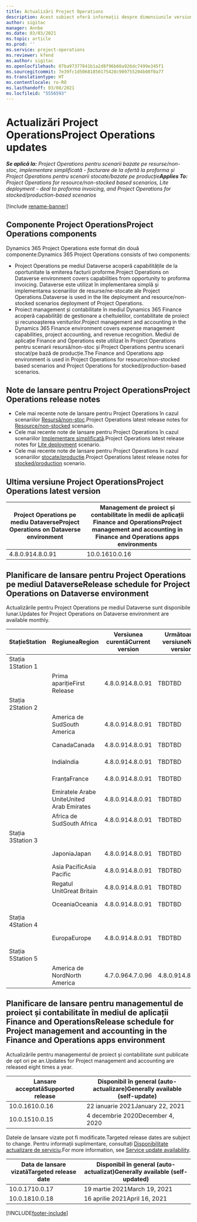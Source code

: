 ```yaml
---
title: Actualizări Project Operations
description: Acest subiect oferă informații despre dimensiunile versiunile lansate de Dynamics 365 Project Operations.
author: sigitac
manager: Annbe
ms.date: 03/03/2021
ms.topic: article
ms.prod: ''
ms.service: project-operations
ms.reviewer: kfend
ms.author: sigitac
ms.openlocfilehash: 07ba97377841b1a2d8f96b60a926dc7499e345f1
ms.sourcegitcommit: 7e39fc1d50681850175428c909755204b08f0a77
ms.translationtype: HT
ms.contentlocale: ro-RO
ms.lasthandoff: 03/08/2021
ms.locfileid: "5556593"
---
```

# <a name="project-operations-updates"></a><span data-ttu-id="f979a-103">Actualizări Project Operations</span><span class="sxs-lookup"><span data-stu-id="f979a-103">Project Operations updates</span></span>

<span data-ttu-id="f979a-104">_**Se aplică la:** Project Operations pentru scenarii bazate pe resurse/non-stoc, implementare simplificată - facturare de la ofertă la proforma și Project Operations pentru scenarii stocate/bazate pe producție_</span><span class="sxs-lookup"><span data-stu-id="f979a-104">_**Applies To:** Project Operations for resource/non-stocked based scenarios, Lite deployment - deal to proforma invoicing, and Project Operations for stocked/production-based scenarios_</span></span>

[!include [rename-banner](~/includes/cc-data-platform-banner.md)]

## <a name="project-operations-components"></a><span data-ttu-id="f979a-105">Componente Project Operations</span><span class="sxs-lookup"><span data-stu-id="f979a-105">Project Operations components</span></span>

<span data-ttu-id="f979a-106">Dynamics 365 Project Operations este format din două componente:</span><span class="sxs-lookup"><span data-stu-id="f979a-106">Dynamics 365 Project Operations consists of two components:</span></span>

- <span data-ttu-id="f979a-107">Project Operations pe mediul Dataverse acoperă capabilitățile de la oportunitate la emiterea facturii proforme.</span><span class="sxs-lookup"><span data-stu-id="f979a-107">Project Operations on Dataverse environment covers capabilities from opportunity to proforma invoicing.</span></span> <span data-ttu-id="f979a-108">Dataverse este utilizat în implementarea simplă și implementarea scenariilor de resurse/ne-stocate ale Project Operations.</span><span class="sxs-lookup"><span data-stu-id="f979a-108">Dataverse is used in the lite deployment and resource/non-stocked scenarios deployment of Project Operations.</span></span>
- <span data-ttu-id="f979a-109">Proiect management și contabilitate în mediul Dynamics 365 Finance acoperă capabilități de gestionare a cheltuielilor, contabilitate de proiect și recunoașterea veniturilor.</span><span class="sxs-lookup"><span data-stu-id="f979a-109">Project management and accounting in the Dynamics 365 Finance environment covers expense management capabilities, project accounting, and revenue recognition.</span></span> <span data-ttu-id="f979a-110">Mediul de aplicație Finance and Operations este utilizat în Project Operations pentru scenarii resursă/non-stoc și Project Operations pentru scenarii stocat/pe bază de producție.</span><span class="sxs-lookup"><span data-stu-id="f979a-110">The Finance and Operations app environment is used in Project Operations for resource/non-stocked based scenarios and Project Operations for stocked/production-based scenarios.</span></span>

## <a name="project-operations-release-notes"></a><span data-ttu-id="f979a-111">Note de lansare pentru Project Operations</span><span class="sxs-lookup"><span data-stu-id="f979a-111">Project Operations release notes</span></span>
- <span data-ttu-id="f979a-112">Cele mai recente note de lansare pentru Project Operations în cazul scenariilor [Resursă/non-stoc](whats-new-mar-2021-resource-based.md).</span><span class="sxs-lookup"><span data-stu-id="f979a-112">Project Operations latest release notes for [Resource/non-stocked](whats-new-mar-2021-resource-based.md) scenario.</span></span>
- <span data-ttu-id="f979a-113">Cele mai recente note de lansare pentru Project Operations în cazul scenariilor [Implementare simplificată](../pro/whats-new/whats-new-mar-2021-lite.md).</span><span class="sxs-lookup"><span data-stu-id="f979a-113">Project Operations latest release notes for [Lite deployment](../pro/whats-new/whats-new-mar-2021-lite.md) scenario.</span></span>
- <span data-ttu-id="f979a-114">Cele mai recente note de lansare pentru Project Operations în cazul scenariilor [stocate/producție](../prod-pma/whats-new/whats-new-jan-2021-stocked.md).</span><span class="sxs-lookup"><span data-stu-id="f979a-114">Project Operations latest release notes for [stocked/production](../prod-pma/whats-new/whats-new-jan-2021-stocked.md) scenario.</span></span>

## <a name="project-operations-latest-version"></a><span data-ttu-id="f979a-115">Ultima versiune Project Operations</span><span class="sxs-lookup"><span data-stu-id="f979a-115">Project Operations latest version</span></span>

| <span data-ttu-id="f979a-116">Project Operations pe mediu Dataverse</span><span class="sxs-lookup"><span data-stu-id="f979a-116">Project Operations on Dataverse environment</span></span> | <span data-ttu-id="f979a-117">Management de proiect și contabilitate în medii de aplicații Finance and Operations</span><span class="sxs-lookup"><span data-stu-id="f979a-117">Project management and accounting in Finance and Operations apps environments</span></span> |
| --- | --- |
| <span data-ttu-id="f979a-118">4.8.0.91</span><span class="sxs-lookup"><span data-stu-id="f979a-118">4.8.0.91</span></span> | <span data-ttu-id="f979a-119">10.0.16</span><span class="sxs-lookup"><span data-stu-id="f979a-119">10.0.16</span></span> |

## <a name="release-schedule-for-project-operations-on-dataverse-environment"></a><span data-ttu-id="f979a-120">Planificare de lansare pentru Project Operations pe mediul Dataverse</span><span class="sxs-lookup"><span data-stu-id="f979a-120">Release schedule for Project Operations on Dataverse environment</span></span>

<span data-ttu-id="f979a-121">Actualizările pentru Project Operations pe mediul Dataverse sunt disponibile lunar.</span><span class="sxs-lookup"><span data-stu-id="f979a-121">Updates for Project Operations on Dataverse environment are available monthly.</span></span> 

| <span data-ttu-id="f979a-122">Stație</span><span class="sxs-lookup"><span data-stu-id="f979a-122">Station</span></span>   | <span data-ttu-id="f979a-123">Regiunea</span><span class="sxs-lookup"><span data-stu-id="f979a-123">Region</span></span>        | <span data-ttu-id="f979a-124">Versiunea curentă</span><span class="sxs-lookup"><span data-stu-id="f979a-124">Current version</span></span> | <span data-ttu-id="f979a-125">Următoarea versiune</span><span class="sxs-lookup"><span data-stu-id="f979a-125">Next version</span></span> | <span data-ttu-id="f979a-126">General disponibilă</span><span class="sxs-lookup"><span data-stu-id="f979a-126">Generally available</span></span> |
|-----------|---------------|-----------------|--------------|---------------------|
| <span data-ttu-id="f979a-127">Stația 1</span><span class="sxs-lookup"><span data-stu-id="f979a-127">Station 1</span></span> |   &nbsp;      |    &nbsp;       | &nbsp;       |      &nbsp;         |
|   &nbsp;  | <span data-ttu-id="f979a-128">Prima apariție</span><span class="sxs-lookup"><span data-stu-id="f979a-128">First Release</span></span> |  <span data-ttu-id="f979a-129">4.8.0.91</span><span class="sxs-lookup"><span data-stu-id="f979a-129">4.8.0.91</span></span>       | <span data-ttu-id="f979a-130">TBD</span><span class="sxs-lookup"><span data-stu-id="f979a-130">TBD</span></span>     | <span data-ttu-id="f979a-131">2-aprilie-2021</span><span class="sxs-lookup"><span data-stu-id="f979a-131">02-Apr-21</span></span>           |
| <span data-ttu-id="f979a-132">Stația 2</span><span class="sxs-lookup"><span data-stu-id="f979a-132">Station 2</span></span> |   &nbsp;      |    &nbsp;       | &nbsp;       |      &nbsp;         |
|   &nbsp;  | <span data-ttu-id="f979a-133">America de Sud</span><span class="sxs-lookup"><span data-stu-id="f979a-133">South America</span></span> |  <span data-ttu-id="f979a-134">4.8.0.91</span><span class="sxs-lookup"><span data-stu-id="f979a-134">4.8.0.91</span></span>       | <span data-ttu-id="f979a-135">TBD</span><span class="sxs-lookup"><span data-stu-id="f979a-135">TBD</span></span>     | <span data-ttu-id="f979a-136">2-aprilie-2021</span><span class="sxs-lookup"><span data-stu-id="f979a-136">02-Apr-21</span></span>           |
|    &nbsp; | <span data-ttu-id="f979a-137">Canada</span><span class="sxs-lookup"><span data-stu-id="f979a-137">Canada</span></span>        |  <span data-ttu-id="f979a-138">4.8.0.91</span><span class="sxs-lookup"><span data-stu-id="f979a-138">4.8.0.91</span></span>       | <span data-ttu-id="f979a-139">TBD</span><span class="sxs-lookup"><span data-stu-id="f979a-139">TBD</span></span>     | <span data-ttu-id="f979a-140">2-aprilie-2021</span><span class="sxs-lookup"><span data-stu-id="f979a-140">02-Apr-21</span></span>           |
|   &nbsp;  | <span data-ttu-id="f979a-141">India</span><span class="sxs-lookup"><span data-stu-id="f979a-141">India</span></span>         |  <span data-ttu-id="f979a-142">4.8.0.91</span><span class="sxs-lookup"><span data-stu-id="f979a-142">4.8.0.91</span></span>       | <span data-ttu-id="f979a-143">TBD</span><span class="sxs-lookup"><span data-stu-id="f979a-143">TBD</span></span>     | <span data-ttu-id="f979a-144">2-aprilie-2021</span><span class="sxs-lookup"><span data-stu-id="f979a-144">02-Apr-21</span></span>           |
|   &nbsp;  | <span data-ttu-id="f979a-145">Franța</span><span class="sxs-lookup"><span data-stu-id="f979a-145">France</span></span>         |  <span data-ttu-id="f979a-146">4.8.0.91</span><span class="sxs-lookup"><span data-stu-id="f979a-146">4.8.0.91</span></span>       | <span data-ttu-id="f979a-147">TBD</span><span class="sxs-lookup"><span data-stu-id="f979a-147">TBD</span></span>     | <span data-ttu-id="f979a-148">2-aprilie-2021</span><span class="sxs-lookup"><span data-stu-id="f979a-148">02-Apr-21</span></span>           |
|   &nbsp;  | <span data-ttu-id="f979a-149">Emiratele Arabe Unite</span><span class="sxs-lookup"><span data-stu-id="f979a-149">United Arab Emirates</span></span>         |  <span data-ttu-id="f979a-150">4.8.0.91</span><span class="sxs-lookup"><span data-stu-id="f979a-150">4.8.0.91</span></span>       | <span data-ttu-id="f979a-151">TBD</span><span class="sxs-lookup"><span data-stu-id="f979a-151">TBD</span></span>     | <span data-ttu-id="f979a-152">2-aprilie-2021</span><span class="sxs-lookup"><span data-stu-id="f979a-152">02-Apr-21</span></span>           |
|   &nbsp;  | <span data-ttu-id="f979a-153">Africa de Sud</span><span class="sxs-lookup"><span data-stu-id="f979a-153">South Africa</span></span>         |  <span data-ttu-id="f979a-154">4.8.0.91</span><span class="sxs-lookup"><span data-stu-id="f979a-154">4.8.0.91</span></span>       | <span data-ttu-id="f979a-155">TBD</span><span class="sxs-lookup"><span data-stu-id="f979a-155">TBD</span></span>     | <span data-ttu-id="f979a-156">2-aprilie-2021</span><span class="sxs-lookup"><span data-stu-id="f979a-156">02-Apr-21</span></span>           |
| <span data-ttu-id="f979a-157">Stația 3</span><span class="sxs-lookup"><span data-stu-id="f979a-157">Station 3</span></span>  |      &nbsp;   |     &nbsp;      |     &nbsp;   |      &nbsp;         |
|   &nbsp;  | <span data-ttu-id="f979a-158">Japonia</span><span class="sxs-lookup"><span data-stu-id="f979a-158">Japan</span></span>         |  <span data-ttu-id="f979a-159">4.8.0.91</span><span class="sxs-lookup"><span data-stu-id="f979a-159">4.8.0.91</span></span>       | <span data-ttu-id="f979a-160">TBD</span><span class="sxs-lookup"><span data-stu-id="f979a-160">TBD</span></span>     | <span data-ttu-id="f979a-161">9-aprilie-2021</span><span class="sxs-lookup"><span data-stu-id="f979a-161">09-Apr-21</span></span>           |
|   &nbsp;  | <span data-ttu-id="f979a-162">Asia Pacific</span><span class="sxs-lookup"><span data-stu-id="f979a-162">Asia Pacific</span></span>  |  <span data-ttu-id="f979a-163">4.8.0.91</span><span class="sxs-lookup"><span data-stu-id="f979a-163">4.8.0.91</span></span>       | <span data-ttu-id="f979a-164">TBD</span><span class="sxs-lookup"><span data-stu-id="f979a-164">TBD</span></span>     | <span data-ttu-id="f979a-165">9-aprilie-2021</span><span class="sxs-lookup"><span data-stu-id="f979a-165">09-Apr-21</span></span>           |
|   &nbsp;  | <span data-ttu-id="f979a-166">Regatul Unit</span><span class="sxs-lookup"><span data-stu-id="f979a-166">Great Britain</span></span> |  <span data-ttu-id="f979a-167">4.8.0.91</span><span class="sxs-lookup"><span data-stu-id="f979a-167">4.8.0.91</span></span>       | <span data-ttu-id="f979a-168">TBD</span><span class="sxs-lookup"><span data-stu-id="f979a-168">TBD</span></span>     | <span data-ttu-id="f979a-169">9-aprilie-2021</span><span class="sxs-lookup"><span data-stu-id="f979a-169">09-Apr-21</span></span>           |
|   &nbsp;  | <span data-ttu-id="f979a-170">Oceania</span><span class="sxs-lookup"><span data-stu-id="f979a-170">Oceania</span></span>       |  <span data-ttu-id="f979a-171">4.8.0.91</span><span class="sxs-lookup"><span data-stu-id="f979a-171">4.8.0.91</span></span>       | <span data-ttu-id="f979a-172">TBD</span><span class="sxs-lookup"><span data-stu-id="f979a-172">TBD</span></span>     | <span data-ttu-id="f979a-173">9-aprilie-2021</span><span class="sxs-lookup"><span data-stu-id="f979a-173">09-Apr-21</span></span>           |
| <span data-ttu-id="f979a-174">Stația 4</span><span class="sxs-lookup"><span data-stu-id="f979a-174">Station 4</span></span> |     &nbsp;    |     &nbsp;      |     &nbsp;   |      &nbsp;         |
|   &nbsp;  | <span data-ttu-id="f979a-175">Europa</span><span class="sxs-lookup"><span data-stu-id="f979a-175">Europe</span></span>        |  <span data-ttu-id="f979a-176">4.8.0.91</span><span class="sxs-lookup"><span data-stu-id="f979a-176">4.8.0.91</span></span>       | <span data-ttu-id="f979a-177">TBD</span><span class="sxs-lookup"><span data-stu-id="f979a-177">TBD</span></span>     | <span data-ttu-id="f979a-178">16-aprilie-2021</span><span class="sxs-lookup"><span data-stu-id="f979a-178">16-Apr-21</span></span>           |
| <span data-ttu-id="f979a-179">Stația 5</span><span class="sxs-lookup"><span data-stu-id="f979a-179">Station 5</span></span> |     &nbsp;    |     &nbsp;      |     &nbsp;   |      &nbsp;         |
|   &nbsp;  | <span data-ttu-id="f979a-180">America de Nord</span><span class="sxs-lookup"><span data-stu-id="f979a-180">North America</span></span> |  <span data-ttu-id="f979a-181">4.7.0.96</span><span class="sxs-lookup"><span data-stu-id="f979a-181">4.7.0.96</span></span>       | <span data-ttu-id="f979a-182">4.8.0.91</span><span class="sxs-lookup"><span data-stu-id="f979a-182">4.8.0.91</span></span>     | <span data-ttu-id="f979a-183">12-martie-2021</span><span class="sxs-lookup"><span data-stu-id="f979a-183">12-Mar-21</span></span>           |

## <a name="release-schedule-for-project-management-and-accounting-in-the-finance-and-operations-apps-environment"></a><span data-ttu-id="f979a-184">Planificare de lansare pentru managementul de proiect și contabilitate în mediul de aplicații Finance and Operations</span><span class="sxs-lookup"><span data-stu-id="f979a-184">Release schedule for Project management and accounting in the Finance and Operations apps environment</span></span>

<span data-ttu-id="f979a-185">Actualizările pentru managementul de proiect și contabilitate sunt publicate de opt ori pe an.</span><span class="sxs-lookup"><span data-stu-id="f979a-185">Updates for Project management and accounting are released eight times a year.</span></span>

| <span data-ttu-id="f979a-186">Lansare acceptată</span><span class="sxs-lookup"><span data-stu-id="f979a-186">Supported release</span></span> | <span data-ttu-id="f979a-187">Disponibil în general (auto-actualizare)</span><span class="sxs-lookup"><span data-stu-id="f979a-187">Generally available (self-update)</span></span> |
| --- | --- |
| <span data-ttu-id="f979a-188">10.0.16</span><span class="sxs-lookup"><span data-stu-id="f979a-188">10.0.16</span></span> | <span data-ttu-id="f979a-189">22 ianuarie 2021</span><span class="sxs-lookup"><span data-stu-id="f979a-189">January 22, 2021</span></span> |
| <span data-ttu-id="f979a-190">10.0.15</span><span class="sxs-lookup"><span data-stu-id="f979a-190">10.0.15</span></span> | <span data-ttu-id="f979a-191">4 decembrie 2020</span><span class="sxs-lookup"><span data-stu-id="f979a-191">December 4, 2020</span></span> |


<span data-ttu-id="f979a-192">Datele de lansare vizate pot fi modificate.</span><span class="sxs-lookup"><span data-stu-id="f979a-192">Targeted release dates are subject to change.</span></span> <span data-ttu-id="f979a-193">Pentru informații suplimentare, consultați [Disponibilitate actualizare de serviciu](https://docs.microsoft.com/dynamics365/fin-ops-core/fin-ops/get-started/public-preview-releases?toc=/dynamics365/finance/toc.json).</span><span class="sxs-lookup"><span data-stu-id="f979a-193">For more information, see [Service update availability](https://docs.microsoft.com/dynamics365/fin-ops-core/fin-ops/get-started/public-preview-releases?toc=/dynamics365/finance/toc.json).</span></span>

| <span data-ttu-id="f979a-194">Data de lansare vizată</span><span class="sxs-lookup"><span data-stu-id="f979a-194">Targeted release date</span></span> | <span data-ttu-id="f979a-195">Disponibil în general (auto-actualizat)</span><span class="sxs-lookup"><span data-stu-id="f979a-195">Generally available (self- updated)</span></span> |
| --- | --- |
| <span data-ttu-id="f979a-196">10.0.17</span><span class="sxs-lookup"><span data-stu-id="f979a-196">10.0.17</span></span> | <span data-ttu-id="f979a-197">19 martie 2021</span><span class="sxs-lookup"><span data-stu-id="f979a-197">March 19, 2021</span></span> |
| <span data-ttu-id="f979a-198">10.0.18</span><span class="sxs-lookup"><span data-stu-id="f979a-198">10.0.18</span></span> | <span data-ttu-id="f979a-199">16 aprilie 2021</span><span class="sxs-lookup"><span data-stu-id="f979a-199">April 16, 2021</span></span> |


[!INCLUDE[footer-include](../includes/footer-banner.md)]
